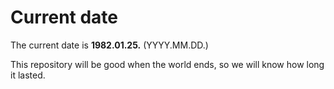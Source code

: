 # Current date

The current date is **1982.01.25.** (YYYY.MM.DD.)

This repository will be good when the world ends, so we will know how long it lasted.